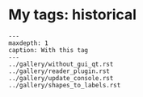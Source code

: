 # My tags: historical

```{toctree}
---
maxdepth: 1
caption: With this tag
---
../gallery/without_gui_qt.rst
../gallery/reader_plugin.rst
../gallery/update_console.rst
../gallery/shapes_to_labels.rst
```

